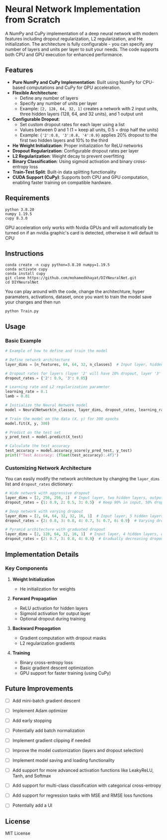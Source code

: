 # Neural Network Implementation from Scratch

A NumPy and CuPy implementation of a deep neural network with modern features including dropout regularization, L2 regularization, and He initialization. The architecture is fully configurable - you can specify any number of layers and units per layer to suit your needs. The code supports both CPU and GPU execution for enhanced performance.

## Features

- **Pure NumPy and CuPy Implementation**: Built using NumPy for CPU-based computations and CuPy for GPU acceleration.
- **Flexible Architecture**:
  - Define any number of layers
  - Specify any number of units per layer
  - Example: `[2, 128, 64, 32, 1]` creates a network with 2 input units, three hidden layers (128, 64, and 32 units), and 1 output unit
- **Configurable Dropout**:
  - Set custom dropout rates for each layer using a list
  - Values between 0 and 1 (1 = keep all units, 0.5 = drop half the units)
  - Example: `{'2':0.8, '3':0.8, '4':0.9}` applies 20% dropout to the first two hidden layers and 10% to the third
- **He Weight Initialization**: Proper initialization for ReLU networks
- **Dropout Regularization**: Configurable dropout rates per layer
- **L2 Regularization**: Weight decay to prevent overfitting
- **Binary Classification**: Using sigmoid activation and binary cross-entropy loss
- **Train-Test Split**: Built-in data splitting functionality
- **CUDA Support (CuPy)**: Supports both CPU and GPU computation, enabling faster training on compatible hardware.

## Requirements

```
python 3.8.20
numpy 1.19.5
cupy 8.3.0
```

GPU acceleration only works with Nvidia GPUs and will automatically be turned on if an nvidia graphic's card is detected, otherwise it will default to CPU

## Instructions

```
conda create -n cupy python=3.8.20 numpy=1.19.5
conda activate cupy
conda install cupy
git clone https://github.com/mohamedkhayat/DIYNeuralNet.git
cd DIYNeuralNet
```
You can play around with the code, change the architechture, hyper paramaters, activations,
dataset, once you want to train the model save your changes and then run
```
python Train.py
```

## Usage

### Basic Example

```python
# Example of how to define and train the model

# Define network architecture
layer_dims = [n_features, 64, 64, 32, n_classes]  # Input layer, hidden layers, and output layer

# Dropout rates for layers (layer '2' will have 10% dropout, layer '3' will have 15% dropout)
dropout_rates = {'2': 0.9, '3': 0.85}

# Learning rate and L2 regularization parameter
learning_rate = 0.1
lamb = 0.01

# Initialize the Neural Network model
model = NeuralNetwork(n_classes, layer_dims, dropout_rates, learning_rate, lamb)

# Train the model on the data (X, y) for 300 epochs
model.fit(X, y, 300)

# Predict on the test set
y_pred_test = model.predict(X_test)

# Calculate the test accuracy
test_accuracy = model.accuracy_score(y_pred_test, y_test)
print(f"Test Accuracy: {float(test_accuracy):.4f}")
```

### Customizing Network Architecture

You can easily modify the network architecture by changing the `layer_dims` list and `dropout_rates` dictionary:

```python
# Wide network with aggressive dropout
layer_dims = [2, 256, 256, 1]  # Input layer, two hidden layers, output layer
dropout_rates = {1: 0.9, 2: 0.5, 3: 0.5}  # Keep 90% in input, 50% dropout on both hidden layers

# Deep network with varying dropout
layer_dims = [2, 64, 64, 32, 32, 16, 1]  # Input layer, 5 hidden layers, output layer
dropout_rates = {2: 0.8, 3: 0.8, 4: 0.7, 5: 0.7, 6: 0.9}  # Varying dropout rates

# Pyramid architecture with graduated dropout
layer_dims = [2, 128, 64, 32, 16, 1]  # Input layer, 4 hidden layers, output layer
dropout_rates = {2: 0.7, 3: 0.8, 4: 0.9}  # Gradually decreasing dropout
```

## Implementation Details

### Key Components

1. **Weight Initialization**
   - He initialization for weights

2. **Forward Propagation**
   - ReLU activation for hidden layers
   - Sigmoid activation for output layer
   - Optional dropout during training

3. **Backward Propagation**
   - Gradient computation with dropout masks
   - L2 regularization gradients

4. **Training**
   - Binary cross-entropy loss
   - Basic gradient descent optimization
   - GPU support for faster training (using CuPy)

## Future Improvements

- [ ] Add mini-batch gradient descent
- [ ] Implement Adam optimizer
- [ ] Add early stopping
- [ ] Potentially add batch normalization
- [ ] Implement gradient clipping if needed
- [ ] Improve the model customization (layers and dropout selection)
- [ ] Implement model saving and loading functionality
- [ ] Add support for more advanced activation functions like LeakyReLU, Tanh, and Softmax
- [ ] Add support for multi-class classification with categorical cross-entropy
- [ ] Add support for regression tasks with MSE and RMSE loss functions
- [ ] Potentially add a UI


## License

MIT License

